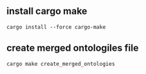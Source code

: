 
## install cargo make
```
cargo install --force cargo-make
```

## create merged ontologiles file
```
cargo make create_merged_ontologies
```

